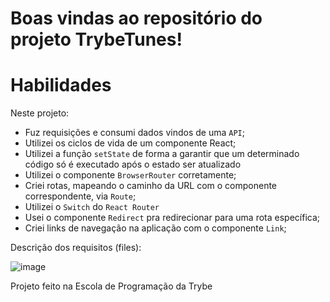 # Boas vindas ao repositório do projeto TrybeTunes!
# Habilidades
Neste projeto:

  * Fuz requisições e consumi dados vindos de uma `API`;
  * Utilizei os ciclos de vida de um componente React;
  * Utilizei a função `setState` de forma a garantir que um determinado código só é executado após o estado ser atualizado
  * Utilizei o componente `BrowserRouter` corretamente;
  * Criei rotas, mapeando o caminho da URL com o componente correspondente, via `Route`;
  * Utilizei o `Switch` do `React Router`
  * Usei o componente `Redirect` pra redirecionar para uma rota específica;
  * Criei links de navegação na aplicação com o componente `Link`;

Descrição dos requisitos (files):

![image](https://user-images.githubusercontent.com/87668379/178082517-e61c6b5d-13af-49eb-a64f-ec774cc380d7.png)

Projeto feito na Escola de Programação da Trybe   

